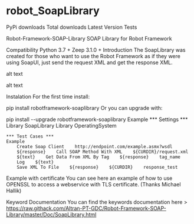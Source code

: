 # robot_SoapLibrary
PyPi downloads Total downloads Latest Version Tests

Robot-Framework-SOAP-Library
SOAP Library for Robot Framework

Compatibility
Python 3.7 +
Zeep 3.1.0 +
Introduction
The SoapLibrary was created for those who want to use the Robot Framework as if they were using SoapUI, just send the request XML and get the response XML.

alt text

alt text

Instalation
For the first time install:

pip install robotframework-soaplibrary
Or you can upgrade with:

pip install --upgrade robotframework-soaplibrary
Example
    *** Settings ***
    Library           SoapLibrary
    Library           OperatingSystem

    *** Test Cases ***
    Example
        Create Soap Client    http://endpoint.com/example.asmx?wsdl
        ${response}    Call SOAP Method With XML    ${CURDIR}/request.xml
        ${text}    Get Data From XML By Tag    ${response}    tag_name
        Log    ${text}
        Save XML To File    ${response}    ${CURDIR}    response_test
Example with certificate
You can see here an example of how to use OPENSSL to access a webservice with TLS certificate. (Thanks Michael Hallik)

Keyword Documentation
You can find the keywords documentation here > https://raw.githack.com/Altran-PT-GDC/Robot-Framework-SOAP-Library/master/Doc/SoapLibrary.html
